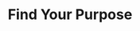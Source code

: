 ---
title: Find Your Purpose
link: https://www.instagram.com/p/BhJnr8cg0s7/
image: "/img/posts/find-your-purpose.jpg"
type: instagram
priority: "15"
---